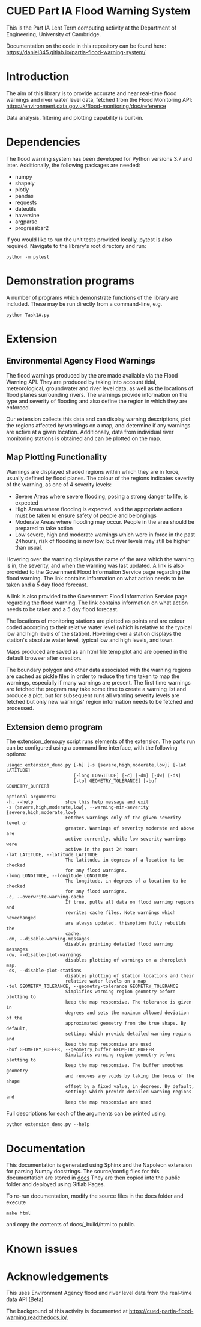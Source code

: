 # CUED Part IA Flood Warning System

This is the Part IA Lent Term computing activity at the Department of
Engineering, University of Cambridge.

Documentation on the code in this repository can be found here:
https://daniel345.gitlab.io/partia-flood-warning-system/

# Introduction

The aim of this library is to provide accurate and near real-time flood warnings and
river water level data, fetched from the Flood Monitoring API: 
https://environment.data.gov.uk/flood-monitoring/doc/reference

Data analysis, filtering and plotting capability is built-in.

# Dependencies

The flood warning system has been developed for Python versions 3.7 and later.
Additionally, the following packages are needed:

* numpy
* shapely
* plotly
* pandas
* requests
* dateutils
* haversine
* argparse
* progressbar2

If you would like to run the unit tests provided locally, pytest is also required.
Navigate to the library's root directory and run:

```
python -m pytest
```

# Demonstration programs

A number of programs which demonstrate functions
of the library are included.
These may be run directly from a command-line, e.g.

```
python Task1A.py
```

# Extension

## Environmental Agency Flood Warnings
The flood warnings produced by the are made available via the Flood Warning API.
They are produced by taking into account tidal, meteorological, groundwater and river level
data, as well as the locations of flood planes surrounding rivers. The warnings provide
information on the type and severity of flooding and also define the region in which
they are enforced.

Our extension collects this data and can display warning descriptions,
plot the regions affected by warnings on a map, and determine if any warnings
are active at a given location. Additionally, data from individual river monitoring
stations is obtained and can be plotted on the map.

## Map Plotting Functionality

Warnings are displayed shaded regions within which they are in force, usually
defined by flood planes. The colour of the regions indicates severity of the warning,
as one of 4 severity levels:

* Severe
   Areas where severe flooding, posing a strong danger to life, is expected
* High
   Areas where flooding is expected, and the appropriate actions must be taken to ensure safety of
   people and belongings
* Moderate
   Areas where flooding may occur. People in the area should be prepared to take action
* Low
   severe, high and moderate warnings which were in force in the past 24hours, risk of flooding is
   now low, but river levels may still be higher than usual.

Hovering over the warning displays the name of the area which the warning is in, the severity,
and when the warning was last updated. A link is also provided to the Government Flood Information Service
page regarding the flood warning. The link contains information on what action needs to be taken
and a 5 day flood forecast.

A link is also provided to the Government Flood Information Service page regarding the flood warning. The link contains
information on what action needs to be taken and a 5 day flood forecast.

The locations of monitoring stations are plotted as points and are colour coded according to their
relative water level (which is relative to the typical low and high levels of the station).
Hovering over a station displays the station's absolute water level, typical low and high levels,
and town.

Maps produced are saved as an html file temp plot and are opened in the default browser
after creation.

The boundary polygon and other data associated with the warning regions are cached as pickle files
in order to reduce the time taken to map the warnings, especially if many warnings are present.
The first time warnings are fetched the program may take some time to create a warning list and
produce a plot, but for subsequent runs all warning severity levels are fetched but only new warnings'
region information needs to be fetched and processed.


## Extension demo program

The extension_demo.py script runs elements of the extension.
The parts run can be configured using a command line interface,
with the following options:
```
usage: extension_demo.py [-h] [-s {severe,high,moderate,low}] [-lat LATITUDE]
                         [-long LONGITUDE] [-c] [-dm] [-dw] [-ds]
                         [-tol GEOMETRY_TOLERANCE] [-buf GEOMETRY_BUFFER]
						 
optional arguments:
-h, --help            show this help message and exit
-s {severe,high,moderate,low}, --warning-min-severity {severe,high,moderate,low}
                      Fetches warnings only of the given severity level or
                      greater. Warnings of severity moderate and above are
                      active currently, while low severity warnings were
                      active in the past 24 hours
-lat LATITUDE, --latitude LATITUDE
                      The latitude, in degrees of a location to be checked
                      for any flood warnigns.
-long LONGITUDE, --longitude LONGITUDE
                      The longitude, in degrees of a location to be checked
                      for any flood warnigns.
-c, --overwrite-warning-cache
                      If true, pulls all data on flood warning regions and
                      rewrites cache files. Note warnings which havechanged
                      are always updated, thisoption fully rebuilds the
                      cache.
-dm, --disable-warning-messages
                      disables printing detailed flood warning messages
-dw, --disable-plot-warnings
                      disables plotting of warnings on a choropleth map.
-ds, --disable-plot-stations
                      disables plotting of station locations and their
                      relative water levels on a map
-tol GEOMETRY_TOLERANCE, --geometry-tolerance GEOMETRY_TOLERANCE
                      Simplifies warning region geometry before plotting to
                      keep the map responsive. The tolerance is given in
                      degrees and sets the maximum allowed deviation of the
                      approximated geometry from the true shape. By default,
                      settings which provide detailed warning regions and
                      keep the map responsive are used
-buf GEOMETRY_BUFFER, --geometry_buffer GEOMETRY_BUFFER
                      Simplifies warning region geometry before plotting to
                      keep the map responsive. The buffer smoothes geometry
                      and removes any voids by taking the locus of the shape
                      offset by a fixed value, in degrees. By default,
                      settings which provide detailed warning regions and
                      keep the map responsive are used
```

Full descriptions for each of the arguments can be printed using:

```
python extension_demo.py --help
```

# Documentation

This documentation is generated using Sphinx and the Napoleon extension for parsing
Numpy docstrings. The source/config files for this documentation are stored in
[docs](https://gitlab.com/daniel345/partia-flood-warning-system/-/tree/master/docs)
They are then copied into the public folder and deployed using Gitlab Pages.

To re-run documentation, modify the source files in the docs folder and execute
```
make html
```
  
and copy the contents of docs/_build/html to public.

# Known issues

# Acknowledgements

This uses Environment Agency flood and river level data from the real-time data API (Beta)

The background of this activity is documented at
https://cued-partia-flood-warning.readthedocs.io/.
